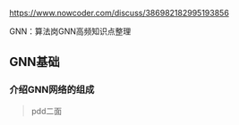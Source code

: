 https://www.nowcoder.com/discuss/386982182995193856

GNN：算法岗GNN高频知识点整理

## GNN基础

### 介绍GNN网络的组成

> pdd二面
